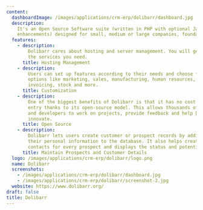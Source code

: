 ```yaml
---
content:
  dashboardImage: /images/applications/crm-erp/dolibarr/dashboard.jpg
  description:
    It's an Open Source Software suite (written in PHP with optional JavaScript
    enhancements) designed for small, medium or large companies, foundations and freelancers.
  features:
    - description:
        Dolibarr cares about hosting and server management. You will get
        the services you need.
      title: Hosting Management
    - description:
        Users can set up features according to their needs and choose from
        options like marketing, sales, manufacturing, human resources, accounting, logistics,
        invoicing, stock and more.
      title: Customization
    - description:
        One of the biggest benefits of Dolibarr is that it has no cost of
        entry thanks to its open-source model. This allows thousands of end users, testers
        and developers to work on projects, provide feedback and help Dolibarr continually
        innovate.
      title: Open Source
    - description:
        Dolibarr lets users create customer or prospect records by adding
        their personal information to the database. It also helps create alternative
        contacts for every prospect and displays the status and potential of the opportunity.
      title: Maintain Prospects and Customer Details
  logo: /images/applications/crm-erp/dolibarr/logo.png
  name: Dolibarr
  screenshots:
    - /images/applications/crm-erp/dolibarr/dashboard.jpg
    - /images/applications/crm-erp/dolibarr/screenshot-2.jpg
  website: https://www.dolibarr.org/
draft: false
title: Dolibarr
---
```

